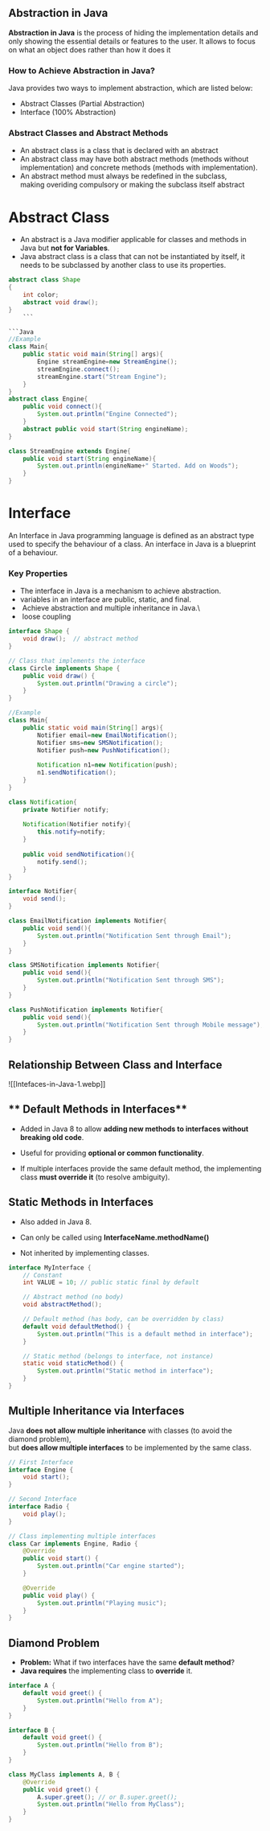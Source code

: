 
## Abstraction in Java

****Abstraction in Java**** is the process of hiding the implementation details and only showing the essential details or features to the user. It allows to focus on what an object does rather than how it does it

### How to Achieve Abstraction in Java?
Java provides two ways to implement abstraction, which are listed below:

- Abstract Classes (Partial Abstraction)
- Interface (100% Abstraction)

### Abstract Classes and Abstract Methods

- An abstract class is a class that is declared with an abstract 
- An abstract class may have both abstract methods (methods without implementation) and concrete methods (methods with implementation).
- An abstract method must always be redefined in the subclass, making overiding compulsory or making the subclass itself abstract

# Abstract Class

- An abstract is a Java modifier applicable for classes and methods in Java but __not for Variables__.
- Java abstract class is a class that can not be instantiated by itself, it needs to be subclassed by another class to use its properties.
```java
abstract class Shape   
{  
    int color;  
    abstract void draw();  
}
	```

```Java
//Example
class Main{
    public static void main(String[] args){
        Engine streamEngine=new StreamEngine();
        streamEngine.connect();
        streamEngine.start("Stream Engine");
    }
}
abstract class Engine{
    public void connect(){
        System.out.println("Engine Connected");
    }
    abstract public void start(String engineName);
}

class StreamEngine extends Engine{
    public void start(String engineName){
        System.out.println(engineName+" Started. Add on Woods");
    }
}
```

# Interface

An Interface in Java programming language is defined as an abstract type used to specify the behaviour of a class. An interface in Java is a blueprint of a behaviour.

### Key Properties

- The interface in Java is a mechanism to achieve abstraction.
- variables in an interface are public, static, and final.
-  Achieve abstraction and multiple inheritance in Java.\
-  loose coupling

```java
interface Shape {
    void draw();  // abstract method
}

// Class that implements the interface
class Circle implements Shape {
    public void draw() {
        System.out.println("Drawing a circle");
    }
}
```

```java
//Example
class Main{
    public static void main(String[] args){
        Notifier email=new EmailNotification();
        Notifier sms=new SMSNotification();
        Notifier push=new PushNotification();
        
        Notification n1=new Notification(push);
        n1.sendNotification();
    }
}

class Notification{
    private Notifier notify;
    
    Notification(Notifier notify){
        this.notify=notify;
    }
    
    public void sendNotification(){
        notify.send();
    }
}

interface Notifier{
    void send();
}

class EmailNotification implements Notifier{
    public void send(){
        System.out.println("Notification Sent through Email");
    }
}

class SMSNotification implements Notifier{
    public void send(){
        System.out.println("Notification Sent through SMS");
    }
}

class PushNotification implements Notifier{
    public void send(){
        System.out.println("Notification Sent through Mobile message");
    }
}
```
## Relationship Between Class and Interface

![[Intefaces-in-Java-1.webp]]

## ** Default Methods in Interfaces**

- Added in Java 8 to allow **adding new methods to interfaces without breaking old code**.
    
- Useful for providing **optional or common functionality**.
    
- If multiple interfaces provide the same default method, the implementing class **must override it** (to resolve ambiguity).


## **Static Methods in Interfaces**

- Also added in Java 8.
    
- Can only be called using **InterfaceName.methodName()**
    
- Not inherited by implementing classes.

```java
interface MyInterface {
    // Constant
    int VALUE = 10; // public static final by default

    // Abstract method (no body)
    void abstractMethod();

    // Default method (has body, can be overridden by class)
    default void defaultMethod() {
        System.out.println("This is a default method in interface");
    }

    // Static method (belongs to interface, not instance)
    static void staticMethod() {
        System.out.println("Static method in interface");
    }
}
```

## **Multiple Inheritance via Interfaces**

Java **does not allow multiple inheritance** with classes (to avoid the diamond problem),  
but **does allow multiple interfaces** to be implemented by the same class.

```java
// First Interface
interface Engine {
    void start();
}

// Second Interface
interface Radio {
    void play();
}

// Class implementing multiple interfaces
class Car implements Engine, Radio {
    @Override
    public void start() {
        System.out.println("Car engine started");
    }

    @Override
    public void play() {
        System.out.println("Playing music");
    }
}

```

## Diamond Problem

- **Problem:** What if two interfaces have the same **default method**?
- **Java requires** the implementing class to **override** it.

```java
interface A {
    default void greet() {
        System.out.println("Hello from A");
    }
}

interface B {
    default void greet() {
        System.out.println("Hello from B");
    }
}

class MyClass implements A, B {
    @Override
    public void greet() {
        A.super.greet(); // or B.super.greet();
        System.out.println("Hello from MyClass");
    }
}
```